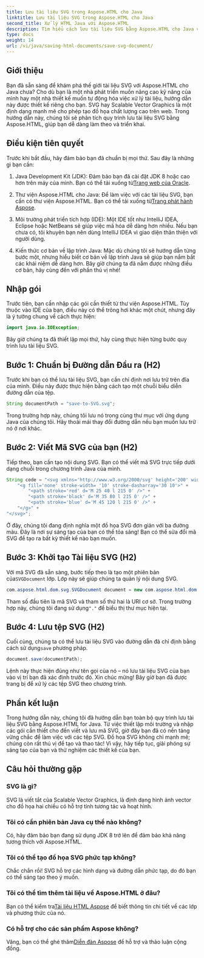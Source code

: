 ```yaml
---
title: Lưu tài liệu SVG trong Aspose.HTML cho Java
linktitle: Lưu tài liệu SVG trong Aspose.HTML cho Java
second_title: Xử lý HTML Java với Aspose.HTML
description: Tìm hiểu cách lưu tài liệu SVG bằng Aspose.HTML cho Java với hướng dẫn từng bước dễ dàng kèm theo nhiều ví dụ này.
type: docs
weight: 14
url: /vi/java/saving-html-documents/save-svg-document/
---
```

## Giới thiệu
Bạn đã sẵn sàng để khám phá thế giới tài liệu SVG với Aspose.HTML cho Java chưa? Cho dù bạn là một nhà phát triển muốn nâng cao kỹ năng của mình hay một nhà thiết kế muốn tự động hóa việc xử lý tài liệu, hướng dẫn này được thiết kế riêng cho bạn. SVG hay Scalable Vector Graphics là một định dạng mạnh mẽ cho phép tạo đồ họa chất lượng cao trên web. Trong hướng dẫn này, chúng tôi sẽ phân tích quy trình lưu tài liệu SVG bằng Aspose.HTML, giúp bạn dễ dàng làm theo và triển khai.
## Điều kiện tiên quyết
Trước khi bắt đầu, hãy đảm bảo bạn đã chuẩn bị mọi thứ. Sau đây là những gì bạn cần:
1.  Java Development Kit (JDK): Đảm bảo bạn đã cài đặt JDK 8 hoặc cao hơn trên máy của mình. Bạn có thể tải xuống từ[Trang web của Oracle](https://www.oracle.com/java/technologies/javase-jdk11-downloads.html).
  
2.  Thư viện Aspose.HTML cho Java: Để làm việc với các tài liệu SVG, bạn cần có thư viện Aspose.HTML. Bạn có thể tải xuống từ[Trang phát hành Aspose](https://releases.aspose.com/html/java/).
3. Môi trường phát triển tích hợp (IDE): Một IDE tốt như IntelliJ IDEA, Eclipse hoặc NetBeans sẽ giúp việc mã hóa dễ dàng hơn nhiều. Nếu bạn chưa có, tôi khuyên bạn nên dùng IntelliJ IDEA vì giao diện thân thiện với người dùng.
4. Kiến thức cơ bản về lập trình Java: Mặc dù chúng tôi sẽ hướng dẫn từng bước một, nhưng hiểu biết cơ bản về lập trình Java sẽ giúp bạn nắm bắt các khái niệm dễ dàng hơn.
Bây giờ chúng ta đã nắm được những điều cơ bản, hãy cùng đến với phần thú vị nhé!
## Nhập gói
Trước tiên, bạn cần nhập các gói cần thiết từ thư viện Aspose.HTML. Tùy thuộc vào IDE của bạn, điều này có thể trông hơi khác một chút, nhưng đây là ý tưởng chung về cách thực hiện:
```java
import java.io.IOException;
```

Bây giờ chúng ta đã thiết lập mọi thứ, hãy cùng thực hiện từng bước quy trình lưu tài liệu SVG.
## Bước 1: Chuẩn bị Đường dẫn Đầu ra (H2)
Trước khi bạn có thể lưu tài liệu SVG, bạn cần chỉ định nơi lưu trữ trên đĩa của mình. Điều này được thực hiện bằng cách tạo một chuỗi biểu diễn đường dẫn của tệp.
```java
String documentPath = "save-to-SVG.svg";
```
Trong trường hợp này, chúng tôi lưu nó trong cùng thư mục với ứng dụng Java của chúng tôi. Hãy thoải mái thay đổi đường dẫn nếu bạn muốn lưu trữ nó ở nơi khác.
## Bước 2: Viết Mã SVG của bạn (H2)
Tiếp theo, bạn cần tạo nội dung SVG. Bạn có thể viết mã SVG trực tiếp dưới dạng chuỗi trong chương trình Java của mình.
```java
String code = "<svg xmlns='http://www.w3.org/2000/svg' height='200' width='300'>" +
    "<g fill='none' stroke-width= '10' stroke-dasharray='30 10'>" +
        "<path stroke='red' d='M 25 40 l 215 0' />" +
        "<path stroke='black' d='M 35 80 l 215 0' />" +
        "<path stroke='blue' d='M 45 120 l 215 0' />" +
    "</g>" +
"</svg>";
```
Ở đây, chúng tôi đang định nghĩa một đồ họa SVG đơn giản với ba đường màu. Đây là nơi sự sáng tạo của bạn có thể tỏa sáng! Bạn có thể sửa đổi mã SVG để tạo ra bất kỳ thiết kế nào bạn muốn.
## Bước 3: Khởi tạo Tài liệu SVG (H2)
 Với mã SVG đã sẵn sàng, bước tiếp theo là tạo một phiên bản của`SVGDocument` lớp. Lớp này sẽ giúp chúng ta quản lý nội dung SVG.
```java
com.aspose.html.dom.svg.SVGDocument document = new com.aspose.html.dom.svg.SVGDocument(code, ".");
```
 Tham số đầu tiên là mã SVG và tham số thứ hai là URI cơ sở. Trong trường hợp này, chúng tôi đang sử dụng`"."` để biểu thị thư mục hiện tại.
## Bước 4: Lưu tệp SVG (H2)
 Cuối cùng, chúng ta có thể lưu tài liệu SVG vào đường dẫn đã chỉ định bằng cách sử dụng`save` phương pháp.
```java
document.save(documentPath);
```
Lệnh này thực hiện đúng như tên gọi của nó – nó lưu tài liệu SVG của bạn vào vị trí bạn đã xác định trước đó. Xin chúc mừng! Bây giờ bạn đã được trang bị để xử lý các tệp SVG theo chương trình.
## Phần kết luận
Trong hướng dẫn này, chúng tôi đã hướng dẫn bạn toàn bộ quy trình lưu tài liệu SVG bằng Aspose.HTML for Java. Từ việc thiết lập môi trường và nhập các gói cần thiết cho đến viết và lưu mã SVG, giờ đây bạn đã có nền tảng vững chắc để làm việc với các tệp SVG. Đồ họa SVG không chỉ mạnh mẽ; chúng còn rất thú vị để tạo và thao tác! Vì vậy, hãy tiếp tục, giải phóng sự sáng tạo của bạn và thử nghiệm các thiết kế của bạn.
## Câu hỏi thường gặp
### SVG là gì?
SVG là viết tắt của Scalable Vector Graphics, là định dạng hình ảnh vector cho đồ họa hai chiều có hỗ trợ tính tương tác và hoạt hình.
### Tôi có cần phiên bản Java cụ thể nào không?
Có, hãy đảm bảo bạn đang sử dụng JDK 8 trở lên để đảm bảo khả năng tương thích với Aspose.HTML.
### Tôi có thể tạo đồ họa SVG phức tạp không?
Chắc chắn rồi! SVG hỗ trợ các hình dạng và đường dẫn phức tạp, do đó bạn có thể sáng tạo theo ý muốn.
### Tôi có thể tìm thêm tài liệu về Aspose.HTML ở đâu?
 Bạn có thể kiểm tra[Tài liệu HTML Aspose](https://reference.aspose.com/html/java/) để biết thông tin chi tiết về các lớp và phương thức của nó.
### Có hỗ trợ cho các sản phẩm Aspose không?
 Vâng, bạn có thể ghé thăm[Diễn đàn Aspose](https://forum.aspose.com/c/html/29) để hỗ trợ và thảo luận cộng đồng.